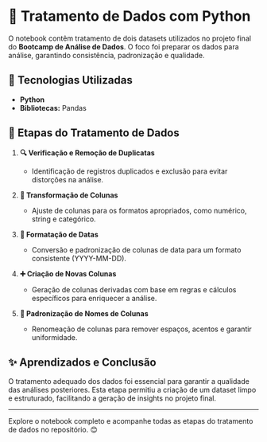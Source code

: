 # 🧹 Tratamento de Dados com Python

O notebook contêm tratamento de dois datasets utilizados no projeto final do **Bootcamp de Análise de Dados**. O foco foi preparar os dados para análise, garantindo consistência, padronização e qualidade.

## 🚀 Tecnologias Utilizadas

- **Python**  
- **Bibliotecas:** Pandas

## 🔄 Etapas do Tratamento de Dados

1. **🔍 Verificação e Remoção de Duplicatas**  
   - Identificação de registros duplicados e exclusão para evitar distorções na análise.

2. **🔧 Transformação de Colunas**  
   - Ajuste de colunas para os formatos apropriados, como numérico, string e categórico.

3. **📅 Formatação de Datas**  
   - Conversão e padronização de colunas de data para um formato consistente (YYYY-MM-DD).

4. **➕ Criação de Novas Colunas**  
   - Geração de colunas derivadas com base em regras e cálculos específicos para enriquecer a análise.

5. **📝 Padronização de Nomes de Colunas**  
   - Renomeação de colunas para remover espaços, acentos e garantir uniformidade.

## ✨ Aprendizados e Conclusão

O tratamento adequado dos dados foi essencial para garantir a qualidade das análises posteriores. Esta etapa permitiu a criação de um dataset limpo e estruturado, facilitando a geração de insights no projeto final.

---

Explore o notebook completo e acompanhe todas as etapas do tratamento de dados no repositório. 😊
